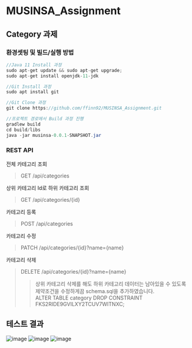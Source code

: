 # MUSINSA_Assignment

## Category 과제

### 환경셋팅 및 빌드/실행 방법

```java
//Java 11 Install 과정
sudo apt-get update && sudo apt-get upgrade;
sudo apt-get install openjdk-11-jdk

//Git Install 과정
sudo apt install git

//Git Clone 과정
git clone https://github.com/ffinn92/MUSINSA_Assignment.git

//프로젝트 경로에서 Build 과정 진행
gradlew build
cd build/libs
java -jar musinsa-0.0.1-SNAPSHOT.jar
```

### REST API

전체 카테고리 조회 
> GET /api/categories

상위 카테고리 Id로 하위 카테고리 조회 
> GET /api/categories/{id}

카테고리 등록
> POST /api/categories

카테고리 수정
> PATCH /api/categories/{id}?name={name}

카테고리 삭제
> DELETE /api/categories/{id}?name={name}
>> 상위 카테고리 삭제를 해도 하위 카테고리 데이터는 남아있을 수 있도록 제약조건을 수정하게끔 schema.sql을 추가하였습니다.</br>
>> ALTER TABLE category DROP CONSTRAINT FKS2RIDE9GVILXY2TCUV7WITNXC;

## 테스트 결과
![image](https://user-images.githubusercontent.com/92678171/179404967-fa3dd5f6-d277-48c9-a651-54c5034bc2e5.png)
![image](https://user-images.githubusercontent.com/92678171/179405008-5585f785-9f9c-479c-a5c4-c7f367442caa.png)
![image](https://user-images.githubusercontent.com/92678171/179405258-ac55f4f5-b3f3-4038-a2aa-a08cab5baa21.png)





